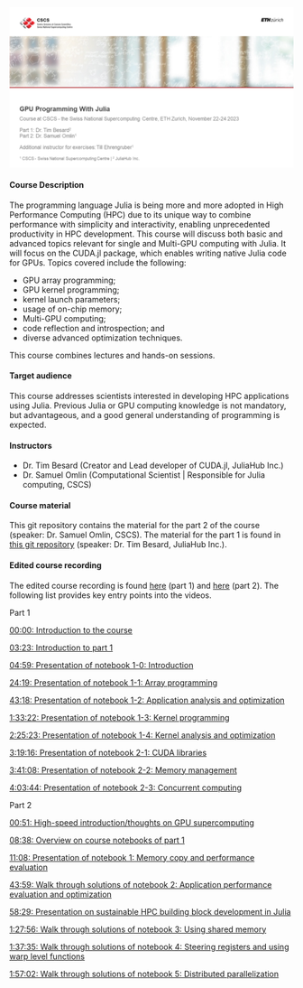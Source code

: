 ![Course title page](course_titlepage.png)

#### Course Description

The programming language Julia is being more and more adopted in High Performance Computing (HPC) due to its unique way to combine performance with simplicity and interactivity, enabling unprecedented productivity in HPC development. This course will discuss both basic and advanced topics relevant for single and Multi-GPU computing with Julia. It will focus on the CUDA.jl package, which enables writing native Julia code for GPUs. Topics covered include the following:

-    GPU array programming;
-    GPU kernel programming;
-    kernel launch parameters;
-    usage of on-chip memory;
-    Multi-GPU computing;
-    code reflection and introspection; and
-    diverse advanced optimization techniques.

This course combines lectures and hands-on sessions.

#### Target audience

This course addresses scientists interested in developing HPC applications using Julia. Previous Julia or GPU computing knowledge is not mandatory, but advantageous, and a good general understanding of programming is expected. 

#### Instructors

- Dr. Tim Besard (Creator and Lead developer of CUDA.jl, JuliaHub Inc.)
- Dr. Samuel Omlin (Computational Scientist | Responsible for Julia computing, CSCS)

#### Course material

This git repository contains the material for the part 2 of the course (speaker: Dr. Samuel Omlin, CSCS). The material for the part 1 is found in [this git repository](https://github.com/maleadt/cscs2023) (speaker: Dr. Tim Besard, JuliaHub Inc.).

#### Edited course recording

The edited course recording is found [here](https://youtu.be/plgbsH9f7gI?si=YUNaaOSE6wBQazcm) (part 1) and [here](https://youtu.be/Emr9gfcQr9A?si=-jXy-Hb2apwtggAp) (part 2). The following list provides key entry points into the videos.

Part 1

[00:00: Introduction to the course](https://youtu.be/plgbsH9f7gI?si=YUNaaOSE6wBQazcm)

[03:23: Introduction to part 1](https://youtu.be/plgbsH9f7gI?si=JzXyZHY-udQ3-5ZD&t=203)

[04:59: Presentation of notebook 1-0: Introduction](https://youtu.be/plgbsH9f7gI?si=XuBcHLZrKfFpC_Na&t=299)

[24:19: Presentation of notebook 1-1: Array programming](https://youtu.be/plgbsH9f7gI?si=MP0pLCqq7Jf13O_5&t=1459)

[43:18: Presentation of notebook 1-2: Application analysis and optimization](https://youtu.be/plgbsH9f7gI?si=vdtLUUXddL0FN34y&t=2598)

[1:33:22: Presentation of notebook 1-3: Kernel programming](https://youtu.be/plgbsH9f7gI?si=JRK3kvNFy4KJZC8G&t=5602)

[2:25:23: Presentation of notebook 1-4: Kernel analysis and optimization](https://youtu.be/plgbsH9f7gI?si=lBBzvY0bKXakUIkU&t=8723)

[3:19:16: Presentation of notebook 2-1: CUDA libraries](https://youtu.be/plgbsH9f7gI?si=ir5GzmM9MRE_aaNi&t=11956)

[3:41:08: Presentation of notebook 2-2: Memory management](https://youtu.be/plgbsH9f7gI?si=LkD7WoJEYSBTQbUf&t=13268)

[4:03:44: Presentation of notebook 2-3: Concurrent computing](https://youtu.be/plgbsH9f7gI?si=AX5FcofuGUqf-rid&t=14624)


Part 2

[00:51: High-speed introduction/thoughts on GPU supercomputing](https://youtu.be/Emr9gfcQr9A?si=AwtBlt7cb4Uuit2e&t=51)

[08:38: Overview on course notebooks of part 1](https://youtu.be/Emr9gfcQr9A?si=YsxejpyKZYAWlUfL&t=518)

[11:08: Presentation of notebook 1: Memory copy and performance evaluation](https://youtu.be/Emr9gfcQr9A?si=n4z56b09HFlKTQA5&t=668)

[43:59: Walk through solutions of notebook 2: Application performance evaluation and optimization](https://youtu.be/Emr9gfcQr9A?si=Ko91K4nlGcy0qELv&t=2639)

[58:29: Presentation on sustainable HPC building block development in Julia](https://youtu.be/Emr9gfcQr9A?si=_xnMqMIko_Qc3s5q&t=3509)

[1:27:56: Walk through solutions of notebook 3: Using shared memory](https://youtu.be/Emr9gfcQr9A?si=YGaNXnnUeDQ1ope0&t=5276)

[1:37:35: Walk through solutions of notebook 4: Steering registers and using warp level functions](https://youtu.be/Emr9gfcQr9A?si=QvxhkYCk5HDL4mtF&t=5855)

[1:57:02: Walk through solutions of notebook 5: Distributed parallelization](https://youtu.be/Emr9gfcQr9A?si=4v9cIjqWjSlVez3j&t=7022)
